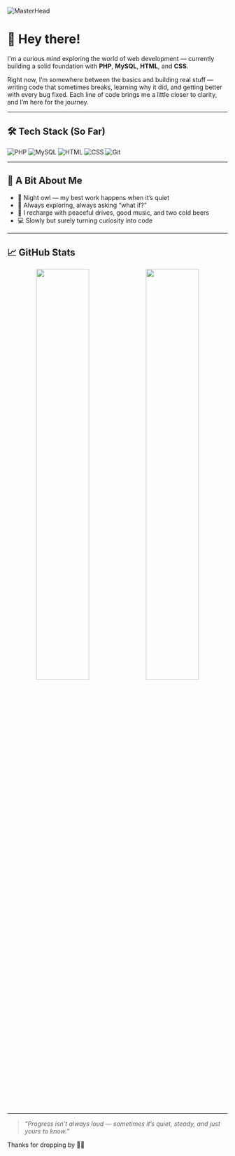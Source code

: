 ![MasterHead](https://www.digitaladlectio.com/wp-content/uploads/2020/04/New-PNC-Animated-Banners.gif)
# 👋 Hey there!

I'm a curious mind exploring the world of web development — currently building a solid foundation with **PHP**, **MySQL**, **HTML**, and **CSS**.

Right now, I’m somewhere between the basics and building real stuff — writing code that sometimes breaks, learning why it did, and getting better with every bug fixed. Each line of code brings me a little closer to clarity, and I’m here for the journey.

---

## 🛠️ Tech Stack (So Far)
![PHP](https://img.shields.io/badge/-PHP-777BB4?style=for-the-badge&logo=php&logoColor=white)
![MySQL](https://img.shields.io/badge/-MySQL-4479A1?style=for-the-badge&logo=mysql&logoColor=white)
![HTML](https://img.shields.io/badge/-HTML5-E34F26?style=for-the-badge&logo=html5&logoColor=white)
![CSS](https://img.shields.io/badge/-CSS3-1572B6?style=for-the-badge&logo=css3&logoColor=white)
![Git](https://img.shields.io/badge/-Git-F05032?style=for-the-badge&logo=git&logoColor=white)

---

## 🌙 A Bit About Me
- 🦉 Night owl — my best work happens when it’s quiet
- 🤔 Always exploring, always asking “what if?”
- 🍺 I recharge with peaceful drives, good music, and two cold beers
- 💻 Slowly but surely turning curiosity into code

---

## 📈 GitHub Stats
<p align="center">
  <img src="https://github-readme-stats.vercel.app/api?username=your-username&show_icons=true&theme=radical" width="49%"/>
  <img src="https://github-readme-streak-stats.herokuapp.com/?user=your-username&theme=radical" width="49%"/>
</p>

---

> _“Progress isn’t always loud — sometimes it’s quiet, steady, and just yours to know.”_

Thanks for dropping by 👨‍💻

